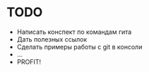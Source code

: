 ﻿# TODO

- Написать конспект по командам гита
- Дать полезных ссылок
- Сделать примеры работы с git в консоли
- ...
- PROFIT!